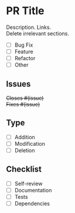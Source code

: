 # PR Title

Description. Links.  
Delete irrelevant sections.  

- [ ] Bug Fix  
- [ ] Feature  
- [ ] Refactor  
- [ ] Other  

## Issues

~~Closes #(issue)~~  
~~Fixes #(issue)~~  

## Type  

- [ ] Addition  
- [ ] Modification  
- [ ] Deletion  

## Checklist  

- [ ] Self-review
- [ ] Documentation
- [ ] Tests
- [ ] Dependencies
